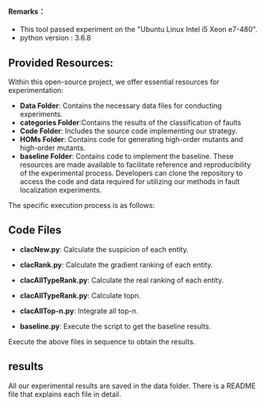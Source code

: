 
#### Remarks：
* This tool passed experiment on the "Ubuntu Linux Intel i5 Xeon e7-480".
* python version : 3.6.8

## Provided Resources:
Within this open-source project, we offer essential resources for experimentation:

- **Data Folder**: Contains the necessary data files for conducting experiments.
- **categories Folder**:Contains the results of the classification of faults
- **Code Folder**: Includes the source code implementing our strategy.
- **HOMs Folder**: Contains code for generating high-order mutants and high-order mutants.
- **baseline Folder**: Contains code to implement the baseline.
These resources are made available to facilitate reference and reproducibility of the experimental process. Developers can clone the repository to access the code and data required for utilizing our methods in fault localization experiments.

The specific execution process is as follows:
## Code Files

- **clacNew.py**: Calculate the suspicion of each entity.

- **clacRank.py**: Calculate the gradient ranking of each entity.
  
- **clacAlITypeRank.py**: Calculate the real ranking of each entity.

- **clacAlITypeRank.py**: Calculate topn.

- **clacAllTop-n.py**: Integrate all top-n.
  
- **baseline.py**: Execute the script to get the baseline results.

Execute the above files in sequence to obtain the results.

## results
All our experimental results are saved in the data folder. 
There is a README file that explains each file in detail.


